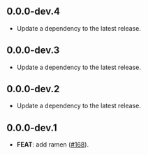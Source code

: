 ## 0.0.0-dev.4

 - Update a dependency to the latest release.

## 0.0.0-dev.3

 - Update a dependency to the latest release.

## 0.0.0-dev.2

 - Update a dependency to the latest release.

## 0.0.0-dev.1

 - **FEAT**: add ramen ([#168](https://github.com/GregoryConrad/rearch-dart/issues/168)).

